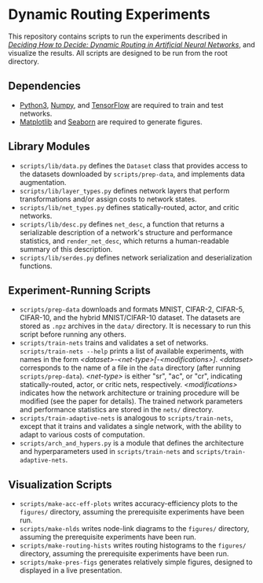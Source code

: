 # Dynamic Routing Experiments

This repository contains scripts to run the experiments described in *[Deciding How to Decide: Dynamic Routing in Artificial Neural Networks](https://arxiv.org/abs/1703.06217)*, and visualize the results. All scripts are designed to be run from the root directory.

## Dependencies
- [Python3](https://www.python.org/downloads/), [Numpy](https://docs.scipy.org/doc/numpy/user/install.html), and [TensorFlow](https://www.tensorflow.org/install/) are required to train and test networks.
- [Matplotlib](http://matplotlib.org/users/installing.html) and [Seaborn](http://seaborn.pydata.org/installing.html) are required to generate figures.

## Library Modules
- `scripts/lib/data.py` defines the `Dataset` class that provides access to the datasets downloaded by `scripts/prep-data`, and implements data augmentation.
- `scripts/lib/layer_types.py` defines network layers that perform transformations and/or assign costs to network states.
- `scripts/lib/net_types.py` defines statically-routed, actor, and critic networks.
- `scripts/lib/desc.py` defines `net_desc`, a function that returns a serializable description of a network's structure and performance statistics, and `render_net_desc`, which returns a human-readable summary of this description.
- `scripts/lib/serdes.py` defines network serialization and deserialization functions.

## Experiment-Running Scripts
- `scripts/prep-data` downloads and formats MNIST, CIFAR-2, CIFAR-5, CIFAR-10, and the hybrid MNIST/CIFAR-10 dataset. The datasets are stored as `.npz` archives in the `data/` directory. It is necessary to run this script before running any others.
- `scripts/train-nets` trains and validates a set of networks. `scripts/train-nets --help` prints a list of available experiments, with names in the form *\<dataset\>-\<net-type\>[-\<modifications\>]*. *\<dataset\>* corresponds to the name of a file in the `data` directory (after running `scripts/prep-data`). *\<net-type\>* is either "sr", "ac", or "cr", indicating statically-routed, actor, or critic nets, respectively. *\<modifications\>* indicates how the network architecture or training procedure will be modified (see the paper for details). The trained network parameters and performance statistics are stored in the `nets/` directory.
- `scripts/train-adaptive-nets` is analogous to `scripts/train-nets`, except that it trains and validates a single network, with the ability to adapt to various costs of computation.
- `scripts/arch_and_hypers.py` is a module that defines the architecture and hyperparameters used in `scripts/train-nets` and `scripts/train-adaptive-nets`.

## Visualization Scripts
- `scripts/make-acc-eff-plots` writes accuracy-efficiency plots to the `figures/` directory, assuming the prerequisite experiments have been run.
- `scripts/make-nlds` writes node-link diagrams to the `figures/` directory, assuming the prerequisite experiments have been run.
- `scripts/make-routing-hists` writes routing histograms to the `figures/` directory, assuming the prerequisite experiments have been run.
- `scripts/make-pres-figs` generates relatively simple figures, designed to displayed in a live presentation.
